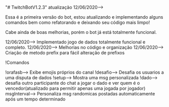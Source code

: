"# TwitchBotV1.2.3"  atualização 12/06/2020-->

Essa é a primeira versão do bot, estou atualizando  e implementando alguns comandos bem como refatorando e deixando seu código mais limpo! 

Cabe ainda de boas melhorias, porém o bot já está totalmente funcional.

12/06/2020--> Implementado jogo de dados totalmente funcional e completo. 
12/06/2020--> Melhorias no código e organização 
12/06/2020--> Criação de metodo prefix para fácil alteração de prefixos


!Comandos

!orafasb--> Exibe emojis próprios do canal
!desafio--> Desafia os usuarios a uma disputa de dados
!setup--> Mostra uma msg personalizada 
!dado--> desafia outro participante do chat a jogar o dado e ver quem é o vencedor(atualizado para permitir apenas uma jogada por jogador)
msgInterval--> Personaliza msg randomicas postadas automaticamente após um tempo determinado 


